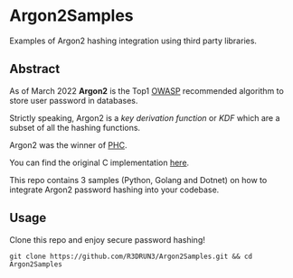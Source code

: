 # Argon2Samples
Examples of Argon2 hashing integration using third party libraries.

## Abstract 
As of March 2022 **Argon2** is the Top1 [OWASP](https://cheatsheetseries.owasp.org/cheatsheets/Password_Storage_Cheat_Sheet.html) recommended algorithm to store user password in databases.

Strictly speaking, Argon2 is a *key derivation function* or *KDF* which are a subset of all the hashing functions.

Argon2 was the winner of [PHC](https://www.password-hashing.net/).

You can find the original C implementation [here](https://github.com/P-H-C/phc-winner-argon2).

This repo contains 3 samples (Python, Golang and Dotnet) on how to integrate Argon2 password hashing into your codebase.

## Usage
Clone this repo and enjoy secure password hashing!

```
git clone https://github.com/R3DRUN3/Argon2Samples.git && cd Argon2Samples
```
